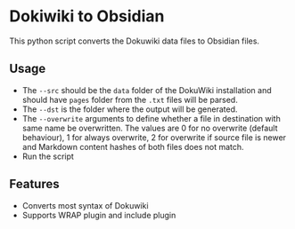 # Dokiwiki to Obsidian

This python script converts the Dokuwiki data files to Obsidian files.

## Usage
- The `--src` should be the `data` folder of the DokuWiki installation and should have `pages` folder from the `.txt` files will be parsed.
- The `--dst` is the folder where the output will be generated.
- The `--overwrite` arguments to define whether a file in destination with same name be overwritten. The values are 0 for no overwrite (default behaviour), 1 for always overwrite, 2 for overwrite if source file is newer and Markdown content hashes of both files does not match.
- Run the script


## Features
- Converts most syntax of Dokuwiki
- Supports WRAP plugin and include plugin